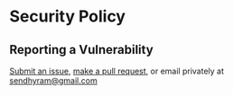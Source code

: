 # Security Policy

## Reporting a Vulnerability

[Submit an issue](https://github.com/sendhyrama/sendhyrama.dev/issues), [make a pull request](https://github.com/sendhyrama/sendhyrama.dev/compare), or email privately at sendhyram@gmail.com
